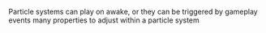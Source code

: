 Particle systems can play on awake, or they can be triggered by gameplay events
many properties to adjust within a particle system
